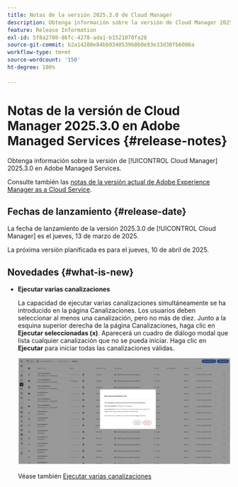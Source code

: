 ```yaml
---
title: Notas de la versión 2025.3.0 de Cloud Manager
description: Obtenga información sobre la versión de Cloud Manager 2025.3.0 en Adobe Managed Services.
feature: Release Information
exl-id: 5f8a2780-86fc-4278-ada1-b1521070fa28
source-git-commit: b2a14280e84bb934053968b0e93e33d30fb6086a
workflow-type: tm+mt
source-wordcount: '150'
ht-degree: 100%

---
```


# Notas de la versión de Cloud Manager 2025.3.0 en Adobe Managed Services {#release-notes}

<!-- RELEASE WIKI  https://wiki.corp.adobe.com/display/DMSArchitecture/Cloud+Manager+2025.02.0+Release -->

Obtenga información sobre la versión de [!UICONTROL Cloud Manager] 2025.3.0 en Adobe Managed Services.

Consulte también las [notas de la versión actual de Adobe Experience Manager as a Cloud Service](https://experienceleague.adobe.com/es/docs/experience-manager-cloud-service/content/release-notes/home).

## Fechas de lanzamiento {#release-date}

La fecha de lanzamiento de la versión 2025.3.0 de [!UICONTROL Cloud Manager] es el jueves, 13 de marzo de 2025.

La próxima versión planificada es para el jueves, 10 de abril de 2025.

## Novedades {#what-is-new}

* **Ejecutar varias canalizaciones**

  La capacidad de ejecutar varias canalizaciones simultáneamente se ha introducido en la página Canalizaciones. Los usuarios deben seleccionar al menos una canalización, pero no más de diez. Junto a la esquina superior derecha de la página Canalizaciones, haga clic en **Ejecutar seleccionadas (x)**. Aparecerá un cuadro de diálogo modal que lista cualquier canalización que no se pueda iniciar. Haga clic en **Ejecutar** para iniciar todas las canalizaciones válidas.

  ![Cuadro de diálogo Ejecutar canalizaciones seleccionadas](/help/release-notes/assets/run-selected-pipelines.png)

  Véase también [Ejecutar varias canalizaciones](/help/using/managing-pipelines.md#run-multiple-pipelines)



<!--

## Private beta program {#private-beta-program}

Be a part of Cloud Manager's private beta program and have a chance to test upcoming features.

### Self-service Service Pack updates for AMS Cloud Manager customers 

As part of the private beta program, Adobe Managed Services Cloud Manager customers can now perform self-service service pack updates through the **Cloud Manager** user interface. This feature is currently available *only for development environments* and includes limited error reporting for failures.  

Customers can check for service pack updates on the **Program Overview** page under the **Environments** section (**three-dot menu**).

![Check for updates menu option](/help/release-notes/assets/check-for-updates-1.png)

![Update Service Pack dialog box](/help/release-notes/assets/check-for-updates-2.png)

The installation and upgrade process can be tracked on the **Activity** page. 

Once the process is complete, customers must **approve the execution** for the service pack upgrade to finalize successfully.

![Approve service page update](/help/release-notes/assets/check-for-updates-3.png)

If you are interested in testing this new feature and sharing your feedback, contact your Adobe Customer Success Engineer.

See also [Service Pack Updates for Development Environments - Beta](/help/using/service-packs-environments.md).



## Bug fixes {#bug-fixes}

* A

Known Issues {#known-issues}

* A -->
